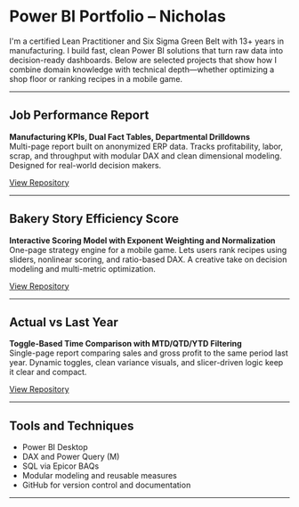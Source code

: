 # Power BI Portfolio – Nicholas

I'm a certified Lean Practitioner and Six Sigma Green Belt with 13+ years in manufacturing. I build fast, clean Power BI solutions that turn raw data into decision-ready dashboards. Below are selected projects that show how I combine domain knowledge with technical depth—whether optimizing a shop floor or ranking recipes in a mobile game.

---

## Job Performance Report  
**Manufacturing KPIs, Dual Fact Tables, Departmental Drilldowns**  
Multi-page report built on anonymized ERP data. Tracks profitability, labor, scrap, and throughput with modular DAX and clean dimensional modeling. Designed for real-world decision makers.

[View Repository](https://github.com/Nicholas-BI/job-performance-report)

---

## Bakery Story Efficiency Score  
**Interactive Scoring Model with Exponent Weighting and Normalization**  
One-page strategy engine for a mobile game. Lets users rank recipes using sliders, nonlinear scoring, and ratio-based DAX. A creative take on decision modeling and multi-metric optimization.

[View Repository](https://github.com/Nicholas-BI/bakery-efficiency-score)

---

## Actual vs Last Year  
**Toggle-Based Time Comparison with MTD/QTD/YTD Filtering**  
Single-page report comparing sales and gross profit to the same period last year. Dynamic toggles, clean variance visuals, and slicer-driven logic keep it clear and compact.

[View Repository](https://github.com/Nicholas-BI/actual-vs-last-year)

---

## Tools and Techniques

- Power BI Desktop  
- DAX and Power Query (M)  
- SQL via Epicor BAQs  
- Modular modeling and reusable measures  
- GitHub for version control and documentation
---
